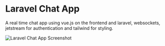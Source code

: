 # Laravel Chat App

A real time chat app using vue.js on the frontend and laravel, websockets, jetstream for authentication and tailwind for styling.

![Laravel Chat App Screenshot](https://user-images.githubusercontent.com/61558359/105772394-ff9adf80-5f59-11eb-83c7-0fb1e2139190.png)


